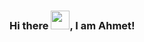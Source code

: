 ### Hi there <img src="https://raw.githubusercontent.com/MartinHeinz/MartinHeinz/master/wave.gif" width="30px">, I am Ahmet!

